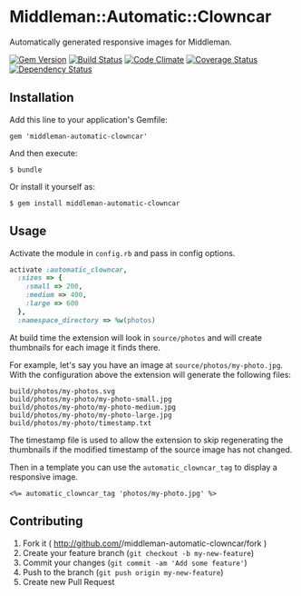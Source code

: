 # Middleman::Automatic::Clowncar

Automatically generated responsive images for Middleman.

[![Gem Version](https://badge.fury.io/rb/middleman-automatic-clowncar.png)](http://badge.fury.io/rb/middleman-automatic-clowncar)
[![Build Status](https://travis-ci.org/Octo-Labs/middleman-automatic-clowncar.png?branch=master)](https://travis-ci.org/Octo-Labs/middleman-automatic-clowncar)
[![Code Climate](https://codeclimate.com/github/Octo-Labs/middleman-automatic-clowncar.png)](https://codeclimate.com/github/Octo-Labs/middleman-automatic-clowncar)
[![Coverage Status](https://coveralls.io/repos/Octo-Labs/middleman-automatic-clowncar/badge.png?branch=master)](https://coveralls.io/r/Octo-Labs/middleman-automatic-clowncar?branch=master)
[![Dependency Status](https://gemnasium.com/Octo-Labs/middleman-automatic-clowncar.png)](https://gemnasium.com/Octo-Labs/middleman-automatic-clowncar)


## Installation

Add this line to your application's Gemfile:

    gem 'middleman-automatic-clowncar'

And then execute:

    $ bundle

Or install it yourself as:

    $ gem install middleman-automatic-clowncar

## Usage

Activate the module in `config.rb` and pass in config options.

```ruby
activate :automatic_clowncar,
  :sizes => {
    :small => 200,
    :medium => 400,
    :large => 600
  },
  :namespace_directory => %w(photos)
```

At build time the extension will look in `source/photos` and will create
thumbnails for each image it finds there.

For example, let's say you have an image at
`source/photos/my-photo.jpg`. With the configuration above the extension
will generate the following files:

```
build/photos/my-photos.svg
build/photos/my-photo/my-photo-small.jpg
build/photos/my-photo/my-photo-medium.jpg
build/photos/my-photo/my-photo-large.jpg
build/photos/my-photo/timestamp.txt
```

The timestamp file is used to allow the extension to skip regenerating
the thumbnails if the modified timestamp of the source image has not changed.

Then in a template you can use the `automatic_clowncar_tag` to display a
responsive image.

```erb
<%= automatic_clowncar_tag 'photos/my-photo.jpg' %>
```

## Contributing

1. Fork it ( http://github.com/<my-github-username>/middleman-automatic-clowncar/fork )
2. Create your feature branch (`git checkout -b my-new-feature`)
3. Commit your changes (`git commit -am 'Add some feature'`)
4. Push to the branch (`git push origin my-new-feature`)
5. Create new Pull Request
